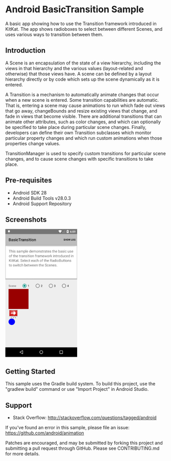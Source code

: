 Android BasicTransition Sample
===================================

A basic app showing how to use the Transition framework introduced in
KitKat. The app shows radioboxes to select between different Scenes,
and uses various ways to transition between them.

Introduction
------------

A Scene is an encapsulation of the state of a view hierarchy,
including the views in that hierarchy and the various values
(layout-related and otherwise) that those views have. A scene can be
defined by a layout hierarchy directly or by code which sets up the
scene dynamically as it is entered.

A Transition is a mechanism to automatically animate changes that
occur when a new scene is entered. Some transition capabilities are
automatic. That is, entering a scene may cause animations to run which
fade out views that go away, changeBounds and resize existing views
that change, and fade in views that become visible. There are
additional transitions that can animate other attributes, such as
color changes, and which can optionally be specified to take place
during particular scene changes. Finally, developers can define their
own Transition subclasses which monitor particular property changes
and which run custom animations when those properties change values.

TransitionManager is used to specify custom transitions for particular
scene changes, and to cause scene changes with specific transitions to
take place.

Pre-requisites
--------------

- Android SDK 28
- Android Build Tools v28.0.3
- Android Support Repository

Screenshots
-------------

<img src="screenshots/main.png" height="400" alt="Screenshot"/>

Getting Started
---------------

This sample uses the Gradle build system. To build this project, use the
"gradlew build" command or use "Import Project" in Android Studio.

Support
-------

- Stack Overflow: http://stackoverflow.com/questions/tagged/android

If you've found an error in this sample, please file an issue:
https://github.com/android/animation

Patches are encouraged, and may be submitted by forking this project and
submitting a pull request through GitHub. Please see CONTRIBUTING.md for more details.
